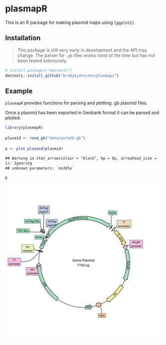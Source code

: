 
# plasmapR

This is an R package for making plasmid maps using `{ggplot2}`.

## Installation

> This package is still very early in development and the API may
> change. The parser for `.gb` files works most of the time but has not
> been tested extensively.

``` r
# install.packages("devtools")
devtools::install_github("bradyajohnston/plasmapr")
```

## Example

`plasmapR` provides functions for parsing and plotting .gb plasmid
files.

Once a plasmid has been exported in Genbank format it can be parsed and
plotted.

``` r
library(plasmapR)

plasmid <- read_gb("data/petm20.gb")

p <- plot_plasmid(plasmid)
```

    ## Warning in stat_arrow(colour = "black", bp = bp, arrowhead_size = 1): Ignoring
    ## unknown parameters: `middle`

``` r
p
```

![](man/figures/example-plasmid-1.png)<!-- -->
